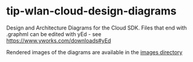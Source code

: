 # tip-wlan-cloud-design-diagrams
Design and Architecture Diagrams for the Cloud SDK. 
Files that end with .graphml can be edited with yEd - see https://www.yworks.com/downloads#yEd

Rendered images of the diagrams are available in the [images directory](https://github.com/Telecominfraproject/tip-wlan-cloud-design-diagrams/tree/master/images)
